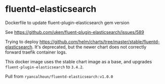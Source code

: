 # fluentd-elasticsearch
Dockerfile to update fluent-plugin-elasticsearch gem version

See https://github.com/uken/fluent-plugin-elasticsearch/issues/589

Trying to deploy https://github.com/helm/charts/tree/master/stable/fluentd-elasticsearch. It's deprecated, but the newer chart does not correctly forward traefik container logs.

This docker image uses the stable chart image as a base, and upgrades `fluent-plugin-elasticsearch` to `3.4.2`.

Pull from `ryancalhoun/fluentd-elasticsearch:v1.0.0`
